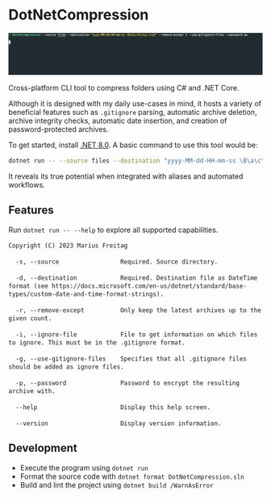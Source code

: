 # DotNetCompression
![](screen-recording.gif)

Cross-platform CLI tool to compress folders using C# and .NET Core.

Although it is designed with my daily use-cases in mind, it hosts a variety of beneficial features such as `.gitignore` parsing, automatic archive deletion, archive integrity checks, automatic date insertion, and creation of password-protected archives.

To get started, install [.NET 8.0](https://dotnet.microsoft.com/en-us/download/dotnet/8.0). A basic command to use this tool would be:

```sh
dotnet run -- --source files --destination "yyyy-MM-dd-HH-mm-ss \B\a\c\k\u\p.\zip" --remove-except 2 --use-gitignore-files --password pw
```

It reveals its true potential when integrated with aliases and automated workflows.

## Features
Run `dotnet run -- --help` to explore all supported capabilities.

```
Copyright (C) 2023 Marius Freitag

  -s, --source                 Required. Source directory.

  -d, --destination            Required. Destination file as DateTime format (see https://docs.microsoft.com/en-us/dotnet/standard/base-types/custom-date-and-time-format-strings).

  -r, --remove-except          Only keep the latest archives up to the given count.

  -i, --ignore-file            File to get information on which files to ignore. This must be in the .gitignore format.

  -g, --use-gitignore-files    Specifies that all .gitignore files should be added as ignore files.

  -p, --password               Password to encrypt the resulting archive with.

  --help                       Display this help screen.

  --version                    Display version information.
```

## Development
- Execute the program using `dotnet run`
- Format the source code with `dotnet format DotNetCompression.sln`
- Build and lint the project using `dotnet build /WarnAsError`